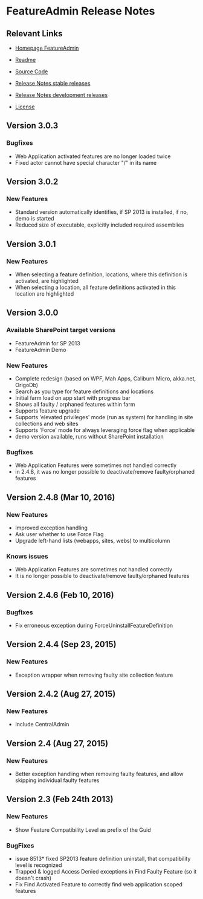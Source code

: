 # FeatureAdmin Release Notes

## Relevant Links

* [Homepage FeatureAdmin](https://www.featureadmin.com)
* [Readme](https://github.com/achimismaili/featureadmin/blob/master/README.md)
* [Source Code](https://github.com/achimismaili/featureadmin)
* [Release Notes stable releases](https://github.com/achimismaili/featureadmin/blob/master/Releases/ReleaseNotes.md)
* [Release Notes development releases](https://github.com/achimismaili/featureadmin/blob/development/Releases/ReleaseNotes.md)

* [License](https://github.com/achimismaili/featureadmin/blob/master/license.md)

## Version 3.0.3

### Bugfixes

* Web Application activated features are no longer loaded twice
* Fixed actor cannot have special character "/" in its name

## Version 3.0.2

### New Features

* Standard version automatically identifies, if SP 2013 is installed, if no, demo is started
* Reduced size of executable, explicitly included required assemblies

## Version 3.0.1

### New Features

* When selecting a feature definition, locations, where this definition is activated, are highlighted
* When selecting a location, all feature definitions activated in this location are highlighted

## Version 3.0.0

### Available SharePoint target versions

* FeatureAdmin for SP 2013
* FeatureAdmin Demo

### New Features

* Complete redesign (based on WPF, Mah Apps, Caliburn Micro, akka.net, OrigoDb)
* Search as you type for feature definitions and locations
* Initial farm load on app start with progress bar
* Shows all faulty / orphaned features within farm
* Supports feature upgrade
* Supports 'elevated privileges' mode (run as system) for handling in site collections and web sites
* Supports 'Force' mode for always leveraging force flag when applicable
* demo version available, runs without SharePoint installation

### Bugfixes

* Web Application Features were sometimes not handled correctly
* in 2.4.8, it was no longer possible to deactivate/remove faulty/orphaned features


## Version 2.4.8 (Mar 10, 2016)

### New Features

* Improved exception handling
* Ask user whether to use Force Flag
* Upgrade left-hand lists (webapps, sites, webs) to multicolumn

### Knows issues
* Web Application Features are sometimes not handled correctly
* It is no longer possible to deactivate/remove faulty/orphaned features

## Version 2.4.6 (Feb 10, 2016)

### Bugfixes

* Fix erroneous exception during ForceUninstallFeatureDefinition

## Version 2.4.4 (Sep 23, 2015)

### New Features

* Exception wrapper when removing faulty site collection feature

## Version 2.4.2 (Aug 27, 2015)

### New Features

* Include CentralAdmin

## Version 2.4 (Aug 27, 2015)

### New Features

* Better exception handling when removing faulty features, and allow skipping individual
    faulty features

## Version 2.3 (Feb 24th 2013)

### New Features
- Show Feature Compatibility Level as prefix of the Guid

### BugFixes

- issue 8513* fixed SP2013 feature definition uninstall, that compatibility level is recognized
- Trapped & logged Access Denied exceptions in Find Faulty Feature (so it doesn't crash)
- Fix Find Activated Feature to correctly find web application scoped features